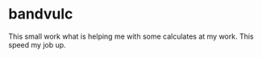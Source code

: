 # bandvulc
This small work what is helping me with some calculates at my work. This speed my job up.
